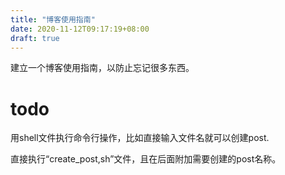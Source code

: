 ```yaml
---
title: "博客使用指南"
date: 2020-11-12T09:17:19+08:00
draft: true
---
```


建立一个博客使用指南，以防止忘记很多东西。

# todo
用shell文件执行命令行操作，比如直接输入文件名就可以创建post.

直接执行“create_post,sh”文件，且在后面附加需要创建的post名称。

